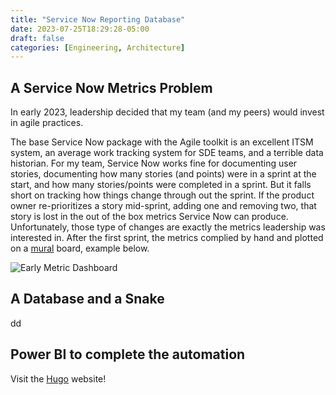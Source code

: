 ```yaml
---
title: "Service Now Reporting Database"
date: 2023-07-25T18:29:28-05:00
draft: false
categories: [Engineering, Architecture]
---
```


## A Service Now Metrics Problem

In early 2023, leadership decided that my team (and my peers) would invest in agile 
practices. 

The base Service Now package with the Agile toolkit is an excellent ITSM system, an average work tracking system for SDE teams, and a terrible data historian. For my team, Service Now works fine for documenting user stories, documenting how many stories (and points) were in a sprint at the start, and how many stories/points were completed in a sprint. But it falls short on tracking how things change through out the sprint. If the product owner re-prioritizes a story mid-sprint, adding one and removing two, that story is lost in the out of the box metrics Service Now can produce. Unfortunately, those type of changes are exactly the metrics leadership was interested in. After the first sprint, the metrics complied by hand and plotted on a [mural](https://app.mural.co) board, example below.

![Early Metric Dashboard](/images/2023-08-15-204518.png)

## A Database and a Snake 

dd

## Power BI to complete the automation

Visit the [Hugo](https://gohugo.io) website!